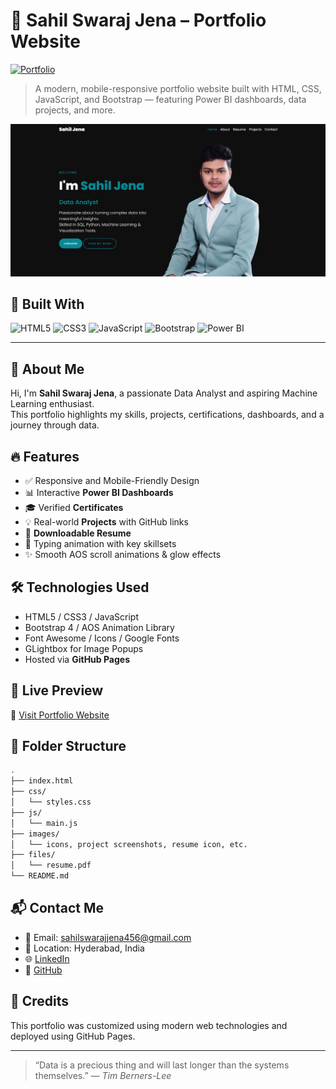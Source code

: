 # 🚀 Sahil Swaraj Jena – Portfolio Website

[![Portfolio](https://img.shields.io/badge/Visit-Portfolio-0b8997?style=for-the-badge&logo=github&logoColor=white)](https://sahil-s2.github.io/)

> A modern, mobile-responsive portfolio website built with HTML, CSS, JavaScript, and Bootstrap — featuring Power BI dashboards, data projects, and more.

![Portfolio Screenshot](images/preview.png)

## 🔧 Built With

![HTML5](https://img.shields.io/badge/HTML5-e34c26?style=flat-square&logo=html5&logoColor=white)
![CSS3](https://img.shields.io/badge/CSS3-264de4?style=flat-square&logo=css3&logoColor=white)
![JavaScript](https://img.shields.io/badge/JavaScript-f0db4f?style=flat-square&logo=javascript&logoColor=black)
![Bootstrap](https://img.shields.io/badge/Bootstrap-563d7c?style=flat-square&logo=bootstrap&logoColor=white)
![Power BI](https://img.shields.io/badge/Power%20BI-F2C811?style=flat-square&logo=powerbi&logoColor=black)

---

## 💼 About Me

Hi, I'm **Sahil Swaraj Jena**, a passionate Data Analyst and aspiring Machine Learning enthusiast.  
This portfolio highlights my skills, projects, certifications, dashboards, and a journey through data.

## 🔥 Features

- ✅ Responsive and Mobile-Friendly Design
- 📊 Interactive **Power BI Dashboards**
- 🎓 Verified **Certificates**
- 💡 Real-world **Projects** with GitHub links
- 📄 **Downloadable Resume**
- 🧠 Typing animation with key skillsets
- ✨ Smooth AOS scroll animations & glow effects

## 🛠️ Technologies Used

- HTML5 / CSS3 / JavaScript
- Bootstrap 4 / AOS Animation Library
- Font Awesome / Icons / Google Fonts
- GLightbox for Image Popups
- Hosted via **GitHub Pages**

## 🚀 Live Preview

🔗 [Visit Portfolio Website](https://sahil-s2.github.io/Portfolio/)

## 📂 Folder Structure

```bash
.
├── index.html
├── css/
│   └── styles.css
├── js/
│   └── main.js
├── images/
│   └── icons, project screenshots, resume icon, etc.
├── files/
│   └── resume.pdf
└── README.md
````

## 📬 Contact Me

* 📧 Email: [sahilswarajjena456@gmail.com](mailto:sahilswarajjena456@gmail.com)
* 📍 Location: Hyderabad, India
* 🌐 [LinkedIn](https://www.linkedin.com/in/sahil-jena-067b1b301)
* 🧠 [GitHub](https://github.com/Sahil-S2)


## 🌟 Credits

This portfolio was customized using modern web technologies and deployed using GitHub Pages.

---

> “Data is a precious thing and will last longer than the systems themselves.”
> — *Tim Berners-Lee*
